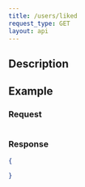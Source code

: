 ```yaml
---
title: /users/liked
request_type: GET
layout: api
---
```


## Description


## Example

### Request

```js

```

### Response

```json
{

}
```